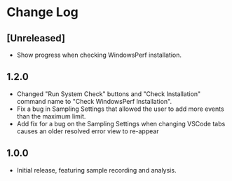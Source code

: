 # Change Log

## [Unreleased]

-   Show progress when checking WindowsPerf installation.

## 1.2.0

-   Changed "Run System Check" buttons and "Check Installation" command name to "Check WindowsPerf Installation".
-   Fix a bug in Sampling Settings that allowed the user to add more events than the maximum limit.
-   Add fix for a bug on the Sampling Settings when changing VSCode tabs causes an older resolved error view to re-appear

## 1.0.0

-   Initial release, featuring sample recording and analysis.
